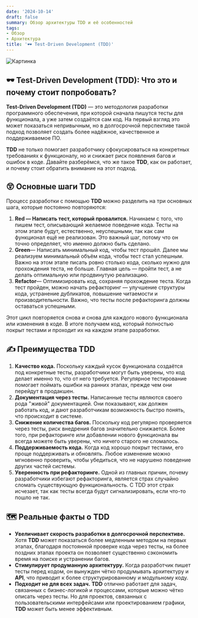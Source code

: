 ```yaml
---
date: '2024-10-14'
draft: false
summary: Обзор архитектуры TDD и её особенностей
tags:
- Обзор
- Архитектура
title: '🕶 Test-Driven Development (TDD)'
---
```


![Картинка](http://localhost:1313/images/posts/image_55.jpg)

## 🕶 Test-Driven Development __(TDD)__: Что это и почему стоит попробовать?

**Test-Driven Development __(TDD)__** — это методология разработки программного обеспечения, при которой сначала пишутся тесты для функционала, а уже затем создаётся сам код. На первый взгляд это может показаться непривычным, но в долгосрочной перспективе такой подход позволяет создать более надёжное, качественное и поддерживаемое ПО.

**TDD** не только помогает разработчику сфокусироваться на конкретных требованиях к функционалу, но и снижает риск появления багов и ошибок в коде. Давайте разберёмся, что же такое **TDD**, как он работает, и почему стоит обратить внимание на этот подход.

## 😲 **Основные шаги TDD**
Процесс разработки с помощью **TDD** можно разделить на три основных шага, которые постоянно повторяются:
1. **__Red — Написать тест, который провалится.__** Начинаем с того, что пишем тест, описывающий желаемое поведение кода. Тесты на этом этапе будут, естественно, неуспешными, так как сам функционал ещё не реализован. Это важный шаг, потому что он точно определяет, что именно должно быть сделано.
2. **__Green__**— Написать минимальный код, чтобы тест прошёл. Далее мы реализуем минимальный объём кода, чтобы тест стал успешным. Важно на этом этапе писать ровно столько кода, сколько нужно для прохождения теста, не больше. Главная цель — пройти тест, а не делать оптимальную или продвинутую реализацию.
3. **__Refactor__**— Оптимизировать код, сохраняя прохождение теста. Когда тест пройден, можно начать рефакторинг — улучшение структуры кода, устранение дубликатов, повышение читаемости и производительности. Важно, что тесты после рефакторинга должны оставаться успешными.

Этот цикл повторяется снова и снова для каждого нового функционала или изменения в коде. В итоге получаем код, который полностью покрыт тестами и проходит их на каждом этапе разработки.

## ✍️ Преимущества TDD
1. **__Качество кода.__** Поскольку каждый кусок функционала создаётся под конкретные тесты, разработчики могут быть уверены, что код делает именно то, что от него требуется. Регулярное тестирование помогает поймать ошибки на ранних этапах, прежде чем они перейдут в продакшен.
2. **__Документация через тесты.__** Написанные тесты являются своего рода "живой" документацией. Они показывают, как должен работать код, и дают разработчикам возможность быстро понять, что происходит в системе.
3. **__Снижение количества багов.__** Поскольку код регулярно проверяется через тесты, риск внедрения багов значительно снижается. Более того, при рефакторинге или добавлении нового функционала вы всегда можете быть уверены, что ничего старого не сломалось.
4. **__Поддерживаемость кода.__** Когда код хорошо покрыт тестами, его проще поддерживать и обновлять. Любое изменение можно мгновенно проверить, чтобы убедиться, что не нарушено поведение других частей системы.
5. **__Уверенность при рефакторинге.__** Одной из главных причин, почему разработчики избегают рефакторинга, является страх случайно сломать существующую функциональность. С TDD этот страх исчезает, так как тесты всегда будут сигнализировать, если что-то пошло не так.

## 🗺 Реальные факты о TDD
- **__Увеличивает скорость разработки в долгосрочной перспективе.__** Хотя **TDD** может показаться более медленным методом на первых этапах, благодаря постоянной проверке кода через тесты, на более поздних этапах проекта он позволяет существенно сэкономить время на поиске и устранении багов.
- **__Стимулирует продуманную архитектуру.__** Когда разработчик пишет тесты перед кодом, он вынужден чётко продумывать архитектуру и **API**, что приводит к более структурированному и модульному коду.
- **__Подходит не для всех задач.__** **TDD** отлично работает для задач, связанных с бизнес-логикой и процессами, которые можно чётко описать через тесты. Но для проектов, связанных с пользовательскими интерфейсами или проектированием графики, **TDD** может быть менее эффективным.
